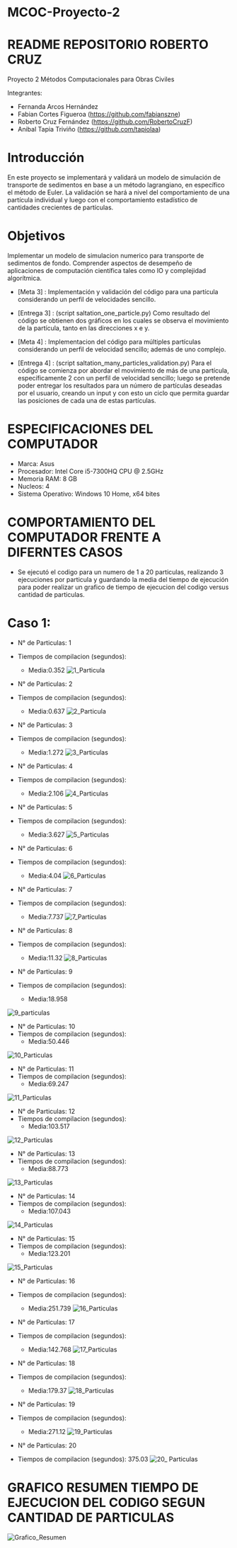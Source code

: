 # MCOC-Proyecto-2

# README REPOSITORIO ROBERTO CRUZ

Proyecto 2 Métodos Computacionales para Obras Civiles

Integrantes:

- Fernanda Arcos Hernández
- Fabian Cortes Figueroa (https://github.com/fabianszne)
- Roberto Cruz Fernández (https://github.com/RobertoCruzF)
- Anibal Tapia Triviño   (https://github.com/tapiolaa)

# Introducción
En este proyecto se implementará y validará un modelo de simulación de transporte de sedimentos en base a un método lagrangiano, en específico el método de Euler. 
La validación se hará a nivel del comportamiento de una partícula individual y luego con el comportamiento estadístico de cantidades
crecientes de partículas.

# Objetivos
Implementar un modelo de simulacion numerico para transporte de sedimentos de fondo. Comprender aspectos de desempeño de aplicaciones de computación científica tales como IO y complejidad algorítmica.

- [Meta 3] : Implementación y validación del código para una partícula considerando un perfil de velocidades sencillo.
- [Entrega 3] : (script saltation_one_particle.py) Como resultado del código se obtienen dos gráficos en los cuales se observa el movimiento de la partícula, tanto en las direcciones x e y.

- [Meta 4] : Implementacion del código para múltiples partículas considerando un perfil de velocidad sencillo; además de uno complejo.
- [Entrega 4] : (script saltation_many_particles_validation.py) Para el código se comienza por abordar el movimiento de más de una partícula, específicamente 2 con un perfil de velocidad sencillo; luego se pretende poder entregar los resultados para un número de partículas deseadas por el usuario, creando un input y con esto un ciclo que permita guardar las posiciones de cada una de estas partículas.

# ESPECIFICACIONES DEL COMPUTADOR

- Marca: Asus
- Procesador: Intel Core i5-7300HQ CPU @ 2.5GHz 
- Memoria RAM: 8 GB
- Nucleos: 4
- Sistema Operativo: Windows 10 Home, x64 bites

# COMPORTAMIENTO DEL COMPUTADOR FRENTE A DIFERNTES CASOS

- Se ejecutó el codigo para un numero de 1 a 20 particulas, realizando 3 ejecuciones por particula y guardando la media del tiempo de ejecución para poder realizar un grafico de tiempo de ejecucion del codigo versus cantidad de particulas.
# Caso 1:

- N° de Particulas: 1
- Tiempos de compilacion (segundos):
	* Media:0.352
![1_Particula](https://user-images.githubusercontent.com/30905557/66690983-eb01dd80-ec69-11e9-8292-08cf6f5423d6.png)

- N° de Particulas: 2
- Tiempos de compilacion (segundos):
	* Media:0.637
![2_Particula](https://user-images.githubusercontent.com/30905557/66690982-eb01dd80-ec69-11e9-87e9-436c6d7a6077.png)
- N° de Particulas: 3
- Tiempos de compilacion (segundos):
	* Media:1.272
![3_Particulas](https://user-images.githubusercontent.com/30905557/66690981-ea694700-ec69-11e9-82ae-8ce50232dae0.png)

- N° de Particulas: 4
- Tiempos de compilacion (segundos):
	* Media:2.106
![4_Particulas](https://user-images.githubusercontent.com/30905557/66690980-e9d0b080-ec69-11e9-92d6-1403c98a6f52.png)

- N° de Particulas: 5
- Tiempos de compilacion (segundos):
	* Media:3.627
![5_Particulas](https://user-images.githubusercontent.com/30905557/66690978-e9381a00-ec69-11e9-8ec7-2427d3c937d7.png)

- N° de Particulas: 6
- Tiempos de compilacion (segundos):
	* Media:4.04
![6_Particulas](https://user-images.githubusercontent.com/30905557/66690977-e9381a00-ec69-11e9-832d-53aa7ea389e4.png)

- N° de Particulas: 7
- Tiempos de compilacion (segundos):
	* Media:7.737
![7_Particulas](https://user-images.githubusercontent.com/30905557/66690976-e9381a00-ec69-11e9-803a-5c3b7c675242.png)

- N° de Particulas: 8
- Tiempos de compilacion (segundos):
	* Media:11.32
![8_Particulas](https://user-images.githubusercontent.com/30905557/66690975-e89f8380-ec69-11e9-9ff1-39df4d0d1a7b.png)

- N° de Particulas: 9
- Tiempos de compilacion (segundos):
	* Media:18.958
	
![9_particulas](https://user-images.githubusercontent.com/30905557/66690974-e89f8380-ec69-11e9-9208-5bda435bce37.png)

- N° de Particulas: 10
- Tiempos de compilacion (segundos):
	* Media:50.446
	
![10_Particulas](https://user-images.githubusercontent.com/30905557/66690973-e89f8380-ec69-11e9-8c6f-ce461ed9a2fa.png)

- N° de Particulas: 11
- Tiempos de compilacion (segundos):
	* Media:69.247
	
![11_Particulas](https://user-images.githubusercontent.com/30905557/66690972-e89f8380-ec69-11e9-9458-b2a6fef1c676.png)

- N° de Particulas: 12
- Tiempos de compilacion (segundos):
	* Media:103.517
	
![12_Particulas](https://user-images.githubusercontent.com/30905557/66690971-e806ed00-ec69-11e9-9fe4-5fa1d514d8f5.png)

- N° de Particulas: 13
- Tiempos de compilacion (segundos):
	* Media:88.773
	
![13_Particulas](https://user-images.githubusercontent.com/30905557/66690970-e806ed00-ec69-11e9-986f-dc204824c10d.png)

- N° de Particulas: 14
- Tiempos de compilacion (segundos):
	* Media:107.043
	
![14_Particulas](https://user-images.githubusercontent.com/30905557/66690969-e76e5680-ec69-11e9-84b6-6c072cab7cbb.png)

- N° de Particulas: 15
- Tiempos de compilacion (segundos):
	* Media:123.201
	
![15_Particulas](https://user-images.githubusercontent.com/30905557/66690968-e76e5680-ec69-11e9-8a39-09753e506794.png)
- N° de Particulas: 16
- Tiempos de compilacion (segundos):
	* Media:251.739
![16_Particulas](https://user-images.githubusercontent.com/30905557/66691550-aed07c00-ec6d-11e9-9452-3869a11ec07c.png)

- N° de Particulas: 17
- Tiempos de compilacion (segundos):
	* Media:142.768
![17_Particulas](https://user-images.githubusercontent.com/30905557/66691585-efc89080-ec6d-11e9-8ce5-71997f7ee14b.png)

- N° de Particulas: 18
- Tiempos de compilacion (segundos):
	* Media:179.37
![18_Particulas](https://user-images.githubusercontent.com/30905557/66691684-75e4d700-ec6e-11e9-886f-e2aac1df0dbd.png)

- N° de Particulas: 19
- Tiempos de compilacion (segundos):
	* Media:271.12
![19_Particulas](https://user-images.githubusercontent.com/30905557/66691787-39fe4180-ec6f-11e9-8ec8-dc4d7df38846.png)

- N° de Particulas: 20
- Tiempos de compilacion (segundos): 375.03
![20_ Particulas](https://user-images.githubusercontent.com/30905557/66691370-3ddc9480-ec6c-11e9-84d1-b186a0e17d4a.png)


# GRAFICO RESUMEN TIEMPO DE EJECUCION DEL CODIGO SEGUN CANTIDAD DE PARTICULAS

![Grafico_Resumen](https://user-images.githubusercontent.com/30905557/66690967-e76e5680-ec69-11e9-8460-d66b677a7a75.PNG)

